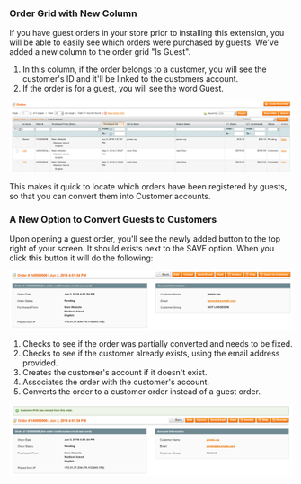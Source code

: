 ### Order Grid with New Column

If you have guest orders in your store prior to installing this extension, you will be able to easily see which orders were purchased by guests. We've added a new column to the order grid "Is Guest". 

1. In this column, if the order belongs to a customer, you will see the customer's ID and it'll be linked to the customers account.
1. If the order is for a guest, you will see the word Guest.

![Order Grid with new column](guest-registration-order-grid.png)

This makes it quick to locate which orders have been registered by guests, so that you can convert them into Customer accounts.

### A New Option to Convert Guests to Customers

Upon opening a guest order, you'll see the newly added button to the top right of your screen. It should exists next to the SAVE option. When you click this button it will do the following:

![Option to Convert Guest Accounts](guest-registration-edit-order-view.png)

1. Checks to see if the order was partially converted and needs to be fixed.
1. Checks to see if the customer already exists, using the email address provided.
1. Creates the customer's account if it doesn't exist.
1. Associates the order with the customer's account.
1. Converts the order to a customer order instead of a guest order.

![Successfully Convert To a Customer Account](guest-registration-converted-customer.png)
